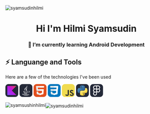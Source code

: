 <p align="left">
  <img src="https://komarev.com/ghpvc/?username=syamsudinhilmi&label=Profile%20views&color=0e75b6&style=flat" alt="syamsudinhilmi" />
</p>

<h1 align="center">Hi I'm Hilmi Syamsudin</h1>
<h3 align="center">🌱 I’m currently learning Android Development</h3>

## ⚡ Languange and Tools
Here are a few of the technologies I've been used

<p>
  <img src="https://github.com/tandpfun/skill-icons/blob/main/icons/Kotlin-Dark.svg" width="40">
  <img src="https://github.com/tandpfun/skill-icons/blob/main/icons/Java-Dark.svg" width="40">
  <img src="https://github.com/tandpfun/skill-icons/blob/main/icons/HTML.svg" width="40">
  <img src="https://github.com/tandpfun/skill-icons/blob/main/icons/CSS.svg" width="40">
  <img src="https://github.com/tandpfun/skill-icons/blob/main/icons/JavaScript.svg" width="40">
  <img src="https://github.com/tandpfun/skill-icons/blob/main/icons/Python-Dark.svg" width="40">
  <img src="https://github.com/tandpfun/skill-icons/blob/main/icons/Figma-Dark.svg" width="40">

</p>



<p>
  <img align="left" src="https://github-readme-stats.vercel.app/api/top-langs?username=syamsudinhilmi&show_icons=true&locale=en&layout=compact" alt="syamsushinhilmi" />
</p>

<p>
  <img align="center" src="https://github-readme-streak-stats.herokuapp.com/?user=syamsudinhilmi&" alt="syamsudinhilmi" />
</p>